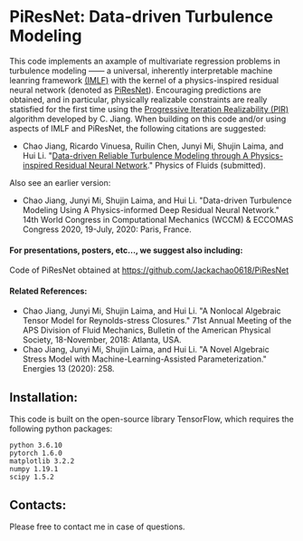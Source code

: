 # PiResNet: Data-driven Turbulence Modeling
This code implements an axample of multivariate regression problems in turbulence modeling —— a universal, inherently interpretable machine leanring framework [(IMLF)]() with the kernel of a physics-inspired residual neural network (denoted as [PiResNet](https://github.com/Jackachao0618/PiResNet)). Encouraging predictions are obtained, and in particular, physically realizable constraints are really statisfied for the first time using the [Progressive Iteration Realizability (PIR)](https://github.com/Jackachao0618/PIR) algorithm developed by C. Jiang. When building on this code and/or using aspects of IMLF and PiResNet, the following citations are suggested:

* Chao Jiang, Ricardo Vinuesa, Ruilin Chen, Junyi Mi, Shujin Laima, and Hui Li. "[Data-driven Reliable Turbulence Modeling through A Physics-inspired Residual Neural Network]()." Physics of Fluids (submitted).

Also see an earlier version:

* Chao Jiang, Junyi Mi, Shujin Laima, and Hui Li. "Data-driven Turbulence Modeling Using A Physics-informed Deep Residual Neural Network." 14th World Congress in Computational Mechanics (WCCM) & ECCOMAS Congress 2020, 19-July, 2020: Paris, France.


#### For presentations, posters, etc..., we suggest also including:

Code of PiResNet obtained at https://github.com/Jackachao0618/PiResNet

#### Related References:

* Chao Jiang, Junyi Mi, Shujin Laima, and Hui Li. "A Nonlocal Algebraic Tensor Model for Reynolds-stress Closures." 71st Annual Meeting of the APS Division of Fluid Mechanics, Bulletin of the American Physical Society, 18-November, 2018: Atlanta, USA.
* Chao Jiang, Junyi Mi, Shujin Laima, and Hui Li. "A Novel Algebraic Stress Model with Machine-Learning-Assisted Parameterization." Energies 13 (2020): 258.



## Installation:

This code is built on the open-source library TensorFlow, which requires the following python packages:

	python 3.6.10
	pytorch 1.6.0
	matplotlib 3.2.2
	numpy 1.19.1
	scipy 1.5.2

## Contacts:

Please free to contact me in case of questions.

